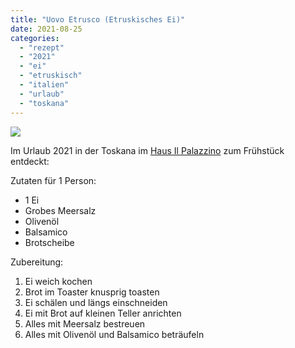 ```yaml
---
title: "Uovo Etrusco (Etruskisches Ei)"
date: 2021-08-25
categories: 
  - "rezept"
  - "2021"
  - "ei"
  - "etruskisch"
  - "italien"
  - "urlaub"
  - "toskana"
---
```


![](./images/uovo-etrusco.jpeg)

Im Urlaub 2021 in der Toskana im [Haus Il Palazzino](https://www.ilpalazzino.net/) zum Frühstück entdeckt:

<!-- more -->

Zutaten für 1 Person:

- 1 Ei
- Grobes Meersalz
- Olivenöl
- Balsamico
- Brotscheibe

Zubereitung:

1. Ei weich kochen
2. Brot im Toaster knusprig toasten
3. Ei schälen und längs einschneiden
4. Ei mit Brot auf kleinen Teller anrichten
5. Alles mit Meersalz bestreuen
6. Alles mit Olivenöl und Balsamico beträufeln
